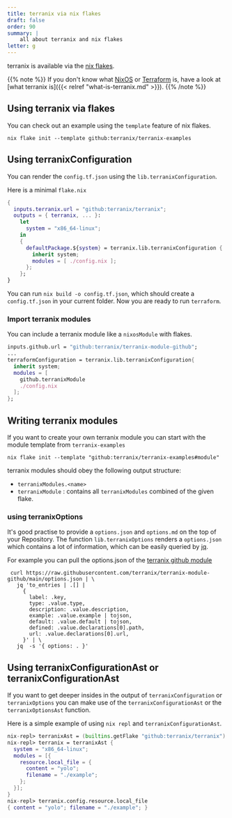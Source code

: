 ```yaml
---
title: terranix via nix flakes
draft: false
order: 90
summary: |
    all about terranix and nix flakes
letter: g
---
```


terranix is available via the [nix flakes](https://nixos.wiki/wiki/Flakes).

{{% note %}}
If you don't know what [NixOS](https://nixos.org) or
[Terraform](https://terraform.io) is, have a look at [what terranix is]({{< relref "what-is-terranix.md" >}}).
{{% /note %}}

## Using terranix via flakes

You can check out an example using the `template` feature of nix flakes.
```shell
nix flake init --template github:terranix/terranix-examples
```

## Using terranixConfiguration

You can render the `config.tf.json` using the `lib.terranixConfiguration`.

Here is a minimal `flake.nix`
```nix
{
  inputs.terranix.url = "github:terranix/terranix";
  outputs = { terranix, ... }:
    let
      system = "x86_64-linux";
    in
    {
      defaultPackage.${system} = terranix.lib.terranixConfiguration {
        inherit system;
        modules = [ ./config.nix ];
      };
    };
}
```
You can run `nix build -o config.tf.json`, which should create a `config.tf.json`
in your current folder.
Now you are ready to run `terraform`.


### Import terranix modules

You can include a terranix module like a `nixosModule` with flakes.

```nix
inputs.github.url = "github:terranix/terranix-module-github";
...
terraformConfiguration = terranix.lib.terranixConfiguration{
  inherit system;
  modules = [ 
    github.terranixModule
    ./config.nix 
  ];
};
```

## Writing terranix modules

If you want to create your own terranix module
you can start with the module template from `terranix-examples`

```shell
nix flake init --template "github:terranix/terranix-examples#module"
```

terranix modules should obey the following output structure:

* `terranixModules.<name>`
* `terranixModule` : contains all `terranixModules` combined of the given flake.

### using terranixOptions

It's good practise to provide a `options.json` and `options.md` on the top of your
Repository.
The function `lib.terranixOptions` renders a `options.json` which contains a lot of information,
which can be easily queried by [jq](https://stedolan.github.io/jq/manual/).

For example you can pull the options.json of the
[terranix github module](https://github.com/terranix/terranix-module-github)
```shell
 curl https://raw.githubusercontent.com/terranix/terranix-module-github/main/options.json | \
   jq 'to_entries | .[] |
     {
       label: .key,
       type: .value.type,
       description: .value.description,
       example: .value.example | tojson,
       default: .value.default | tojson,
       defined: .value.declarations[0].path,
       url: .value.declarations[0].url,
     }' | \
   jq  -s '{ options: . }'
```

## Using terranixConfigurationAst or terranixConfigurationAst

If you want to get deeper insides in the output of `terranixConfiguration` or `terranixOptions`
you can make use of the `terranixConfigurationAst` or the `terranixOptionsAst` function.

Here is a simple example of using `nix repl` and `terranixConfigurationAst`.

```nix
nix-repl> terranixAst = (builtins.getFlake "github:terranix/terranix").lib.terranixConfigurationAst 
nix-repl> terranix = terranixAst { 
  system = "x86_64-linux";
  modules = [{ 
    resource.local_file = { 
      content = "yolo"; 
      filename = "./example";
    }; 
  }];
}
nix-repl> terranix.config.resource.local_file
{ content = "yolo"; filename = "./example"; }

```
